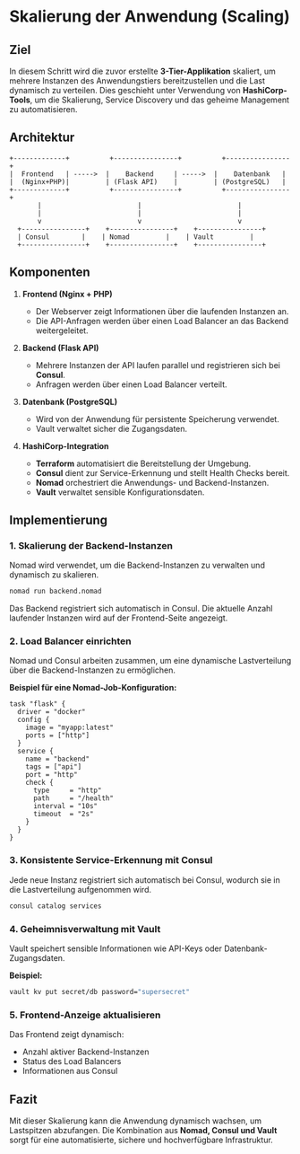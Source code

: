 

# Skalierung der Anwendung (Scaling)

## Ziel
In diesem Schritt wird die zuvor erstellte **3-Tier-Applikation** skaliert, um mehrere Instanzen des Anwendungstiers bereitzustellen und die Last dynamisch zu verteilen. Dies geschieht unter Verwendung von **HashiCorp-Tools**, um die Skalierung, Service Discovery und das geheime Management zu automatisieren.

## Architektur
```
+-------------+          +----------------+          +----------------+
|  Frontend   | ----->  |    Backend     | ----->  |    Datenbank   |
|  (Nginx+PHP)|         | (Flask API)    |         | (PostgreSQL)   |
+-------------+          +----------------+          +----------------+
       |                        |                        |
       |                        |                        |
       v                        v                        v
  +----------------+    +----------------+    +----------------+
  | Consul        |    | Nomad         |    | Vault         |
  +----------------+    +----------------+    +----------------+
```

## Komponenten
1. **Frontend (Nginx + PHP)**
   - Der Webserver zeigt Informationen über die laufenden Instanzen an.
   - Die API-Anfragen werden über einen Load Balancer an das Backend weitergeleitet.

2. **Backend (Flask API)**
   - Mehrere Instanzen der API laufen parallel und registrieren sich bei **Consul**.
   - Anfragen werden über einen Load Balancer verteilt.

3. **Datenbank (PostgreSQL)**
   - Wird von der Anwendung für persistente Speicherung verwendet.
   - Vault verwaltet sicher die Zugangsdaten.

4. **HashiCorp-Integration**
   - **Terraform** automatisiert die Bereitstellung der Umgebung.
   - **Consul** dient zur Service-Erkennung und stellt Health Checks bereit.
   - **Nomad** orchestriert die Anwendungs- und Backend-Instanzen.
   - **Vault** verwaltet sensible Konfigurationsdaten.

## Implementierung
### 1. Skalierung der Backend-Instanzen
Nomad wird verwendet, um die Backend-Instanzen zu verwalten und dynamisch zu skalieren.

```bash
nomad run backend.nomad
```

Das Backend registriert sich automatisch in Consul. Die aktuelle Anzahl laufender Instanzen wird auf der Frontend-Seite angezeigt.

### 2. Load Balancer einrichten
Nomad und Consul arbeiten zusammen, um eine dynamische Lastverteilung über die Backend-Instanzen zu ermöglichen.

**Beispiel für eine Nomad-Job-Konfiguration:**
```hcl
task "flask" {
  driver = "docker"
  config {
    image = "myapp:latest"
    ports = ["http"]
  }
  service {
    name = "backend"
    tags = ["api"]
    port = "http"
    check {
      type     = "http"
      path     = "/health"
      interval = "10s"
      timeout  = "2s"
    }
  }
}
```

### 3. Konsistente Service-Erkennung mit Consul
Jede neue Instanz registriert sich automatisch bei Consul, wodurch sie in die Lastverteilung aufgenommen wird.

```bash
consul catalog services
```

### 4. Geheimnisverwaltung mit Vault
Vault speichert sensible Informationen wie API-Keys oder Datenbank-Zugangsdaten.

**Beispiel:**
```bash
vault kv put secret/db password="supersecret"
```

### 5. Frontend-Anzeige aktualisieren
Das Frontend zeigt dynamisch:
- Anzahl aktiver Backend-Instanzen
- Status des Load Balancers
- Informationen aus Consul

## Fazit
Mit dieser Skalierung kann die Anwendung dynamisch wachsen, um Lastspitzen abzufangen. Die Kombination aus **Nomad, Consul und Vault** sorgt für eine automatisierte, sichere und hochverfügbare Infrastruktur.

